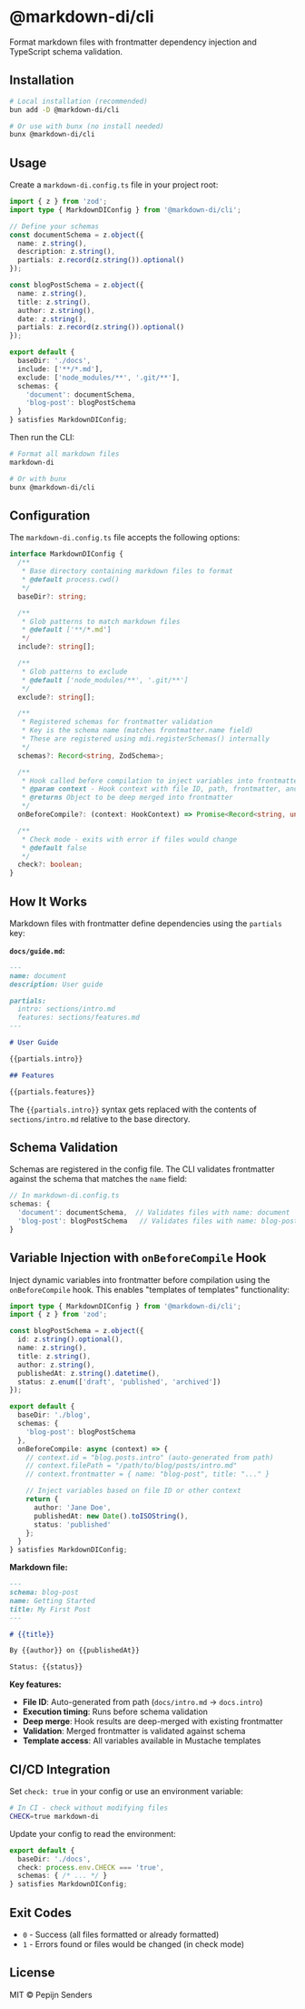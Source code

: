# @markdown-di/cli

Format markdown files with frontmatter dependency injection and TypeScript schema validation.

## Installation

```bash
# Local installation (recommended)
bun add -D @markdown-di/cli

# Or use with bunx (no install needed)
bunx @markdown-di/cli
```

## Usage

Create a `markdown-di.config.ts` file in your project root:

```typescript
import { z } from 'zod';
import type { MarkdownDIConfig } from '@markdown-di/cli';

// Define your schemas
const documentSchema = z.object({
  name: z.string(),
  description: z.string(),
  partials: z.record(z.string()).optional()
});

const blogPostSchema = z.object({
  name: z.string(),
  title: z.string(),
  author: z.string(),
  date: z.string(),
  partials: z.record(z.string()).optional()
});

export default {
  baseDir: './docs',
  include: ['**/*.md'],
  exclude: ['node_modules/**', '.git/**'],
  schemas: {
    'document': documentSchema,
    'blog-post': blogPostSchema
  }
} satisfies MarkdownDIConfig;
```

Then run the CLI:

```bash
# Format all markdown files
markdown-di

# Or with bunx
bunx @markdown-di/cli
```

## Configuration

The `markdown-di.config.ts` file accepts the following options:

```typescript
interface MarkdownDIConfig {
  /**
   * Base directory containing markdown files to format
   * @default process.cwd()
   */
  baseDir?: string;

  /**
   * Glob patterns to match markdown files
   * @default ['**/*.md']
   */
  include?: string[];

  /**
   * Glob patterns to exclude
   * @default ['node_modules/**', '.git/**']
   */
  exclude?: string[];

  /**
   * Registered schemas for frontmatter validation
   * Key is the schema name (matches frontmatter.name field)
   * These are registered using mdi.registerSchemas() internally
   */
  schemas?: Record<string, ZodSchema>;

  /**
   * Hook called before compilation to inject variables into frontmatter
   * @param context - Hook context with file ID, path, frontmatter, and baseDir
   * @returns Object to be deep merged into frontmatter
   */
  onBeforeCompile?: (context: HookContext) => Promise<Record<string, unknown>> | Record<string, unknown>;

  /**
   * Check mode - exits with error if files would change
   * @default false
   */
  check?: boolean;
}
```

## How It Works

Markdown files with frontmatter define dependencies using the `partials` key:

**`docs/guide.md`:**
```markdown
---
name: document
description: User guide

partials:
  intro: sections/intro.md
  features: sections/features.md
---

# User Guide

{{partials.intro}}

## Features

{{partials.features}}
```

The `{{partials.intro}}` syntax gets replaced with the contents of `sections/intro.md` relative to the base directory.

## Schema Validation

Schemas are registered in the config file. The CLI validates frontmatter against the schema that matches the `name` field:

```typescript
// In markdown-di.config.ts
schemas: {
  'document': documentSchema,  // Validates files with name: document
  'blog-post': blogPostSchema   // Validates files with name: blog-post
}
```

## Variable Injection with `onBeforeCompile` Hook

Inject dynamic variables into frontmatter before compilation using the `onBeforeCompile` hook. This enables "templates of templates" functionality:

```typescript
import type { MarkdownDIConfig } from '@markdown-di/cli';
import { z } from 'zod';

const blogPostSchema = z.object({
  id: z.string().optional(),
  name: z.string(),
  title: z.string(),
  author: z.string(),
  publishedAt: z.string().datetime(),
  status: z.enum(['draft', 'published', 'archived'])
});

export default {
  baseDir: './blog',
  schemas: {
    'blog-post': blogPostSchema
  },
  onBeforeCompile: async (context) => {
    // context.id = "blog.posts.intro" (auto-generated from path)
    // context.filePath = "/path/to/blog/posts/intro.md"
    // context.frontmatter = { name: "blog-post", title: "..." }

    // Inject variables based on file ID or other context
    return {
      author: 'Jane Doe',
      publishedAt: new Date().toISOString(),
      status: 'published'
    };
  }
} satisfies MarkdownDIConfig;
```

**Markdown file:**
```markdown
---
schema: blog-post
name: Getting Started
title: My First Post
---

# {{title}}

By {{author}} on {{publishedAt}}

Status: {{status}}
```

**Key features:**
- **File ID**: Auto-generated from path (`docs/intro.md` → `docs.intro`)
- **Execution timing**: Runs before schema validation
- **Deep merge**: Hook results are deep-merged with existing frontmatter
- **Validation**: Merged frontmatter is validated against schema
- **Template access**: All variables available in Mustache templates

## CI/CD Integration

Set `check: true` in your config or use an environment variable:

```bash
# In CI - check without modifying files
CHECK=true markdown-di
```

Update your config to read the environment:

```typescript
export default {
  baseDir: './docs',
  check: process.env.CHECK === 'true',
  schemas: { /* ... */ }
} satisfies MarkdownDIConfig;
```

## Exit Codes

- `0` - Success (all files formatted or already formatted)
- `1` - Errors found or files would be changed (in check mode)

## License

MIT © Pepijn Senders
